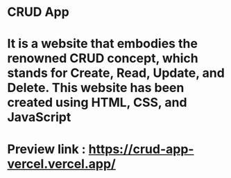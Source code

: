 # CRUD App
# It is a website that embodies the renowned CRUD concept, which stands for Create, Read, Update, and Delete. This website has been created using HTML, CSS, and JavaScript
# Preview link : https://crud-app-vercel.vercel.app/
